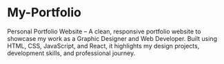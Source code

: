 # My-Portfolio
Personal Portfolio Website – A clean, responsive portfolio website to showcase my work as a Graphic Designer and Web Developer. Built using HTML, CSS, JavaScript, and React, it highlights my design projects, development skills, and professional journey.
